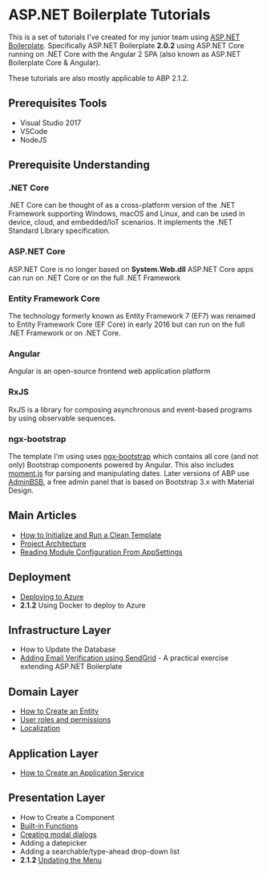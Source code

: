 # ASP\.NET Boilerplate Tutorials
This is a set of tutorials I've created for my junior team using [ASP\.NET Boilerplate](https://www.aspnetboilerplate.com). Specifically ASP\.NET Boilerplate __2.0.2__ using ASP\.NET Core running on \.NET Core with the Angular 2 SPA (also known as ASP\.NET Boilerplate Core & Angular).

These tutorials are also mostly applicable to ABP 2.1.2.

## Prerequisites Tools
* Visual Studio 2017
* VSCode
* NodeJS

## Prerequisite Understanding
### \.NET Core
\.NET Core can be thought of as a cross-platform version of the \.NET Framework supporting Windows, macOS and Linux, and can be used in device, cloud, and embedded/IoT scenarios. It implements the \.NET Standard Library specification.

### ASP\.NET Core
ASP\.NET Core is no longer based on __System.Web.dll__
ASP\.NET Core apps can run on \.NET Core or on the full \.NET Framework

### Entity Framework Core
The technology formerly known as Entity Framework 7 (EF7) was renamed to Entity Framework Core (EF Core) in early 2016 but can run on the full \.NET Framework or on \.NET Core.

### Angular
Angular is an open-source frontend web application platform

### RxJS
RxJS is a library for composing asynchronous and event-based programs by using observable sequences.

### ngx-bootstrap
The template I'm using uses [ngx-bootstrap](http://valor-software.com/ngx-bootstrap/#/) which contains all core (and not only) Bootstrap components powered by Angular. This also includes [moment.js](http://momentjs.com/) for parsing and manipulating dates. Later versions of ABP use [AdminBSB](https://github.com/gurayyarar/AdminBSBMaterialDesign), a free admin panel that is based on Bootstrap 3.x with Material Design.

## Main Articles
* [How to Initialize and Run a Clean Template](cleantemplate.md)
* [Project Architecture](projectarchitecture.md)
* [Reading Module Configuration From AppSettings](moduleconfig.md)

## Deployment
* [Deploying to Azure](deployment.md)
* __2.1.2__ Using Docker to deploy to Azure

## Infrastructure Layer
* How to Update the Database
* [Adding Email Verification using SendGrid](emailverification.md) - A practical exercise extending ASP\.NET Boilerplate

## Domain Layer
* [How to Create an Entity](entity.md)
* [User roles and permissions](usermanager.md)
* [Localization](localization.md)

## Application Layer
* [How to Create an Application Service](applicationservice.md)

## Presentation Layer
* How to Create a Component
* [Built-in Functions](angularbuiltin.md)
* [Creating modal dialogs](modals.md)
* Adding a datepicker
* Adding a searchable/type-ahead drop-down list
* __2.1.2__ [Updating the Menu](menu212.md)
